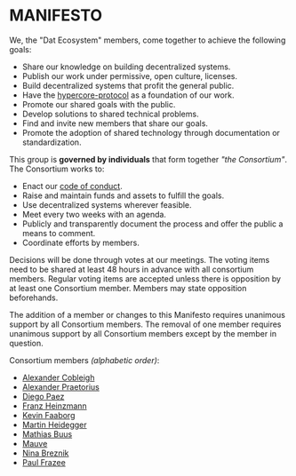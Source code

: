 # MANIFESTO

We, the "Dat Ecosystem" members, come together to achieve the following goals:

- Share our knowledge on building decentralized systems.
- Publish our work under permissive, open culture, licenses.
- Build decentralized systems that profit the general public.
- Have the [hypercore-protocol][1] as a foundation of our work.
- Promote our shared goals with the public.
- Develop solutions to shared technical problems.
- Find and invite new members that share our goals.
- Promote the adoption of shared technology through documentation or standardization.

This group is **governed by individuals** that form together _"the Consortium"_. The Consortium works to:

- Enact our [code of conduct](./code-of-conduct.md).
- Raise and maintain funds and assets to fulfill the goals.
- Use decentralized systems wherever feasible.
- Meet every two weeks with an agenda.
- Publicly and transparently document the process and offer the public a means to comment.
- Coordinate efforts by members.

Decisions will be done through votes at our meetings. The voting items need to be shared at least 48 hours in advance with all consortium members. Regular voting items are accepted unless there is opposition by at least one Consortium member. Members may state opposition beforehands.

The addition of a member or changes to this Manifesto requires unanimous support by all Consortium members. The removal of one member requires unanimous support by all Consortium members except by the member in question.

[1]: https://hypercore-protocol.org

Consortium members _(alphabetic order)_:

- [Alexander Cobleigh](https://github.com/cblgh)
- [Alexander Praetorius](https://github.com/serapath)
- [Diego Paez](https://github.com/dpaez)
- [Franz Heinzmann](https://github.com/frando)
- [Kevin Faaborg](https://github.com/zootella)
- [Martin Heidegger](https://github.com/martinheidegger)
- [Mathias Buus](https://github.com/mafintosh)
- [Mauve](https://github.com/rangermauve)
- [Nina Breznik](https://github.com/nbreznik)
- [Paul Frazee](https://github.com/pfrazee)
